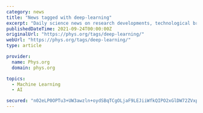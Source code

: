 ```yaml
---
category: news
title: "News tagged with deep-learning"
excerpt: "Daily science news on research developments, technological breakthroughs and the latest scientific innovations"
publishedDateTime: 2021-09-24T00:00:00Z
originalUrl: "https://phys.org/tags/deep-learning/"
webUrl: "https://phys.org/tags/deep-learning/"
type: article

provider:
  name: Phys.org
  domain: phys.org

topics:
  - Machine Learning
  - AI

secured: "n02eLP0OPTu3+UW3awzln+oydSBqTCgOLjaF9LEJiiWfkQIPO2xGlDW72ZVxpb7yBGA2NiL32KOce4ga+u9TwQAbyXSGuNHMU+Sa+RNTuNa1LawjrOYQlRNR49+90lz7nYiIRN5/jM1pI/CoIX224swiVFmyQsuted7DyWTe4DY2l4Q0YrEDAJImhCM25Vr7ZZNktmyDZtH/jWgy2dA5nMqGheeZVa8wxtr49mjgIzvqzNAKGlqLppNt2j5Oc+VAZlriKlnXsW3+CUkHxaA3aS0LKPhl0vmEwqzsPNItH2+XWEkLfoJIYevZ781oUF0yp+eCUiuZbjtG8WxVi6lfjamddcAIUvYyPw7uYyN+yWk=;jMRwMP/ciX2FjUUsHX3Bxw=="
---
```


